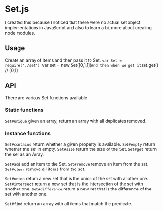 # Set.js

I created this because I noticed that there were no actual set object implementations in JavaScript and also to learn a bit more about creating node modules.

## Usage

Create an array of items and then pass it to Set.
`var Set = require('./set')
`var set = new Set([0,1,1])`
And then when we get it
`set.get() // [0,1]`

## API
There are various Set functions available

### Static functions
`Set#unique` given an array, return an array with all duplicates removed.

### Instance functions
`Set#contains` return whether a given property is available.
`Set#empty` return whether the set in empty.
`Set#size` return the size of the Set.
`Set#get` return the set as an Array.

`Set#add` add an item to the Set.
`Set#remove` remove an item from the set.
`Set#clear` remove all items from the set.

`Set#union` return a new set that is the union of the set with another one.
`Set#intersect` return a new set that is the intersection of the set with another one.
`Set#difference` return a new set that is the difference of the set with another one.

`Set#find` return an array with all items that match the predicate.
